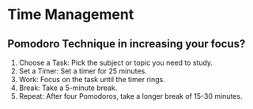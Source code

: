 # Time Management

## Pomodoro Technique in increasing your focus?

1. Choose a Task: Pick the subject or topic you need to study.
2. Set a Timer: Set a timer for 25 minutes.
3. Work: Focus on the task until the timer rings.
4. Break: Take a 5-minute break.
5. Repeat: After four Pomodoros, take a longer break of 15-30 minutes.
